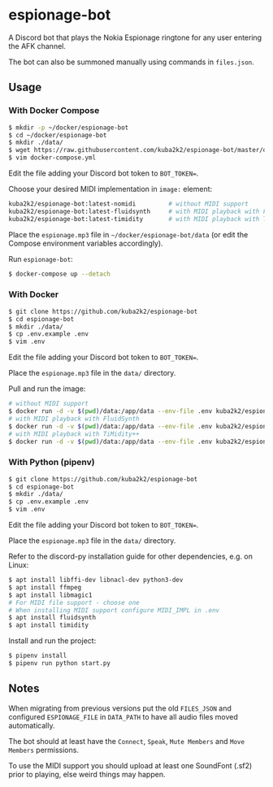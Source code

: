 # espionage-bot

A Discord bot that plays the Nokia Espionage ringtone for any user entering the AFK channel.

The bot can also be summoned manually using commands in `files.json`.

## Usage

### With Docker Compose
```bash
$ mkdir -p ~/docker/espionage-bot
$ cd ~/docker/espionage-bot
$ mkdir ./data/
$ wget https://raw.githubusercontent.com/kuba2k2/espionage-bot/master/docker-compose.yml
$ vim docker-compose.yml
```
Edit the file adding your Discord bot token to `BOT_TOKEN=`.

Choose your desired MIDI implementation in `image:` element:
```bash
kuba2k2/espionage-bot:latest-nomidi         # without MIDI support
kuba2k2/espionage-bot:latest-fluidsynth     # with MIDI playback with FluidSynth
kuba2k2/espionage-bot:latest-timidity       # with MIDI playback with TiMidity++
```

Place the `espionage.mp3` file in `~/docker/espionage-bot/data` (or edit the Compose environment variables accordingly).

Run `espionage-bot`:
```bash
$ docker-compose up --detach
```

### With Docker
```bash
$ git clone https://github.com/kuba2k2/espionage-bot
$ cd espionage-bot
$ mkdir ./data/
$ cp .env.example .env
$ vim .env
```
Edit the file adding your Discord bot token to `BOT_TOKEN=`.

Place the `espionage.mp3` file in the `data/` directory.

Pull and run the image:
```bash
# without MIDI support
$ docker run -d -v $(pwd)/data:/app/data --env-file .env kuba2k2/espionage-bot:latest-nomidi
# with MIDI playback with FluidSynth
$ docker run -d -v $(pwd)/data:/app/data --env-file .env kuba2k2/espionage-bot:latest-fluidsynth
# with MIDI playback with TiMidity++
$ docker run -d -v $(pwd)/data:/app/data --env-file .env kuba2k2/espionage-bot:latest-timidity
```

### With Python (pipenv)
```bash
$ git clone https://github.com/kuba2k2/espionage-bot
$ cd espionage-bot
$ mkdir ./data/
$ cp .env.example .env
$ vim .env
```
Edit the file adding your Discord bot token to `BOT_TOKEN=`.

Place the `espionage.mp3` file in the `data/` directory.

Refer to the discord-py installation guide for other dependencies, e.g. on Linux:
```bash
$ apt install libffi-dev libnacl-dev python3-dev
$ apt install ffmpeg
$ apt install libmagic1
# For MIDI file support - choose one
# When installing MIDI support configure MIDI_IMPL in .env
$ apt install fluidsynth
$ apt install timidity
```

Install and run the project:
```bash
$ pipenv install
$ pipenv run python start.py
```

## Notes
When migrating from previous versions put the old `FILES_JSON` and configured `ESPIONAGE_FILE`
in `DATA_PATH` to have all audio files moved automatically.

The bot should at least have the `Connect`, `Speak`, `Mute Members` and `Move Members` permissions.

To use the MIDI support you should upload at least one SoundFont (.sf2) prior to playing, else weird things may happen.
